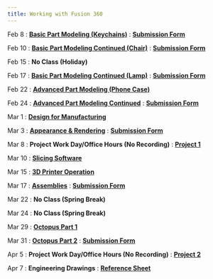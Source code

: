 ```yaml
---
title: Working with Fusion 360
---
```


Feb 8
: [**Basic Part Modeling (Keychains)**](https://youtu.be/y_ni9yVGxfE)
  : [**Submission Form**](https://forms.gle/2vnwh1drkZKrXgAb6)

Feb 10
: [**Basic Part Modeling Continued (Chair)**](https://youtu.be/pEo0I1Ui3wg)
  : [**Submission Form**](https://forms.gle/f3PouRjjoJbCiGMh8)

Feb 15
: **No Class (Holiday)**
  
Feb 17
: [**Basic Part Modeling Continued (Lamp)**](https://youtu.be/9itqjF5Ly9Y)
  : [**Submission Form**](https://forms.gle/Zuc6TyNiyQwXQUaL9)
  
Feb 22
: [**Advanced Part Modeling (Phone Case)**](https://youtu.be/TnHcPZC1MBI)

Feb 24
: [**Advanced Part Modeling Continued**](https://youtu.be/1yXTHEK9Y20)
  : [**Submission Form**](https://forms.gle/U8Ar32CXaCWKeXtG8)

Mar 1
: [**Design for Manufacturing**](https://youtu.be/WSCBP2vM6aA)

Mar 3
: [**Appearance & Rendering**](https://youtu.be/fagPpSvEmBE)
  : [**Submission Form**](https://forms.gle/GxFQ1xknwJjnr2rA7)
  
Mar 8
: **Project Work Day/Office Hours (No Recording)**
  : [**Project 1**](https://docs.google.com/document/d/1BOq6kQ69LxrLCs8owJt43qj1wUVFddW7C1RethPRXbg/edit?usp=sharing)

Mar 10
: [**Slicing Software**](https://youtu.be/Jy6xGf8BhNo)

Mar 15
: [**3D Printer Operation**](https://youtu.be/BGQtV0WbI0c)

Mar 17
: [**Assemblies**](https://youtu.be/978Xc85iDLs)
  : [**Submission Form**](https://forms.gle/Wppa1FriWkhAXinG8)

Mar 22
: **No Class (Spring Break)**

Mar 24
: **No Class (Spring Break)**

Mar 29
: [**Octopus Part 1**](https://youtu.be/VRcNd-Yg6oQ)

Mar 31
: [**Octopus Part 2**](https://youtu.be/U5i69HzKJG8)
  : [**Submission Form**](https://forms.gle/mQPFferkS3PY4Whr8)

Apr 5
: **Project Work Day/Office Hours (No Recording)**
  : [**Project 2**](https://docs.google.com/document/d/1JrJOcj6uTssgFebZpGgKTHarqvrpnvK77kLIlCUa9_o/edit?usp=sharing)

Apr 7
: **Engineering Drawings**
  : [**Reference Sheet**](https://gyazo.com/6f8d37e044144d721b6ca0f337f95489)
